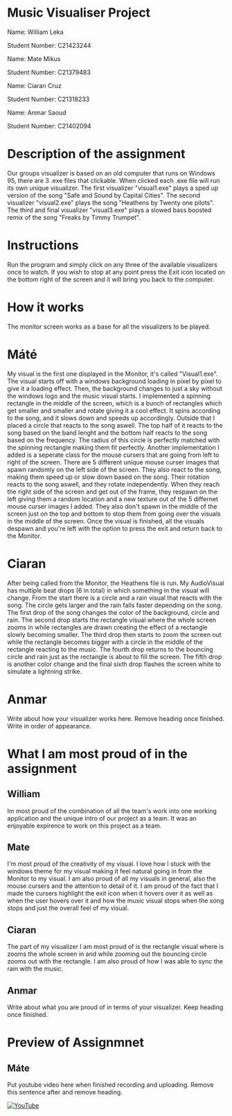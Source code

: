 # Music Visualiser Project

Name: William Leka

Student Number: C21423244

Name: Mate Mikus

Student Number: C21379483

Name: Ciaran Cruz

Student Number: C21318233

Name: Anmar Saoud

Student Number: C21402094


# Description of the assignment
Our groups visualizer is based on an old computer that runs on Windows 95, there are 3 .exe files that clickable. When clicked each .exe file will run its own unique visualizer. The first visualizer "visual1.exe" plays a sped up version of the song "Safe and Sound by Capital Cities". The second visualizer "visual2.exe" plays the song "Heathens by Twenty one pilots". The third and final visualizer "visual3.exe" plays a slowed bass boosted remix of the song "Freaks by Timmy Trumpet".

# Instructions
Run the program and simply click on any three of the available visualizers once to watch. If you wish to stop at any point press the Exit icon located on the bottom right of the screen and it will bring you back to the computer.

# How it works
The monitor screen works as a base for all the visualizers to be played.

# Máté
My visual is the first one displayed in the Monitor, it's called "Visual1.exe". The visual starts off with a windows background loading in pixel by pixel to give it a loading effect. Then, the background changes to just a sky without the windows logo and the music visual starts. I implemented a spinning rectangle in the middle of the screen, which is a bunch of rectangles which get smaller and smaller and rotate giving it a cool effect. It spins according to the song, and it slows down and speeds up accordingly. Outside that I placed a circle that reacts to the song aswell. The top half of it reacts to the song based on the band lenght and the bottom half reacts to the song based on the frequency. The radius of this circle is perfectly matched with the spinning rectangle making them fit perfectly. Another implementation I added is a seperate class for the mouse cursers that are going from left to right of the screen. There are 5 different unique mouse curser images that spawn randomly on the left side of the screen. They also react to the song, making them speed up or slow down based on the song. Their rotation reacts to the song aswell, and they rotate independently. When they reach the right side of the screen and get out of the frame, they respawn on the left giving them a random location and a new texture out of the 5 differnet mouse curser images I added. They also don't spawn in the middle of the screen just on the top and bottom to stop them from going over the visuals in the middle of the screen. Once the visual is finished, all the visuals despawn and you're left with the option to press the exit and return back to the Monitor.

# Ciaran
After being called from the Monitor, the Heathens file is run. My AudioVisual has multiple beat drops (6 in total) in which something in the visual will change. From the start there is a circle and a rain visual that reacts with the song. The circle gets larger and the rain falls faster depending on the song. The first drop of the song changes the color of the background, circle and rain. The second drop starts the rectangle visual where the whole screen zooms in while rectangles are drawn creating the effect of a rectangle slowly becoming smaller. The third drop then starts to zoom the screen out while the rectangle becomes bigger with a circle in the middle of the rectangle reacting to the music. The fourth drop returns to the bouncing circle and rain just as the rectangle is about to fill the screen. The fifth drop is another color change and the final sixth drop flashes the screen white to simulate a lightning strike.

# Anmar
Write about how your visualizer works here. Remove heading once finished. Write in order of appearance.


# What I am most proud of in the assignment

## William
Im most proud of the combination of all the team's work into one working application and the unique intro of our project as a team. It was an enjoyable expirence to work on this project as a team.

## Mate
I'm most proud of the creativity of my visual. I love how I stuck with the windows theme for my visual making it feel natural going in from the Monitor to my visual. I am also proud of all my visuals in general, also the mouse cursers and the attention to detail of it. I am proud of the fact that I made the cursers highlight the exit icon when it hovers over it as well as when the user hovers over it and how the music visual stops when the song stops and just the overall feel of my visual.

## Ciaran
The part of my visualizer I am most proud of is the rectangle visual where is zooms the whole screen in and while zooming out the bouncing circle zooms out with the rectangle. I am also proud of how I was able to sync the rain with the music.

## Anmar
Write about what you are proud of in terms of your visualizer. Keep heading once finished.


# Preview of Assignmnet
## Máte
Put youtube video here when finished recording and uploading. Remove this sentence after and remove heading.



[![YouTube](http://img.youtube.com/vi/9iVh87XtL_4/0.jpg)](https://www.youtube.com/watch?v=J2kHSSFA4NU)

